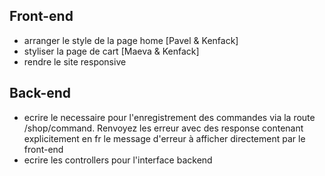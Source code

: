 ## Front-end

- arranger le style de la page home [Pavel & Kenfack]
- styliser la page de cart [Maeva & Kenfack]
- rendre le site responsive

## Back-end

* ecrire le necessaire pour l'enregistrement des commandes via la route /shop/command. Renvoyez les erreur avec des response contenant explicitement en fr le message d'erreur  à afficher directement par le front-end
* ecrire les controllers pour l'interface backend
